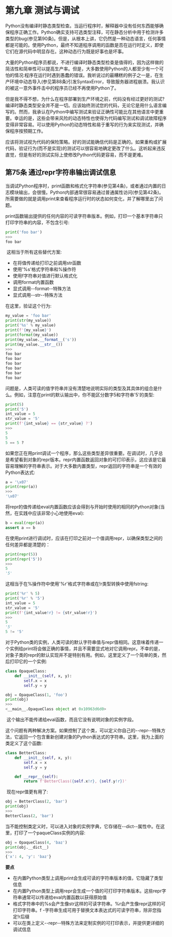 # 第九章 测试与调试

​		Python没有编译时静态类型检查。当运行程序时，解释器中没有任何东西能够确保程序正确工作。Python确实支持可选类型注释，可在静态分析中用于检测许多类型的bug(参见第90条)。但是，从根本上讲，它仍然是一种动态语言，任何事情都是可能的。使用Python，最终不知道程序调用的函数是否在运行时定义，即使它们在源代码中明显存在。这种动态行为既是好事也是坏事。

​		大量的Python程序员都说，不进行编译时静态类型检查是值得的，因为这样做的简洁性和简单性可以提高生产率。但是，大多数使用Python的人都至少有一个可怕的情况:程序在运行时遇到愚蠢的错误。我听说过的最糟糕的例子之一是，在生产环境中动态导入(参见第88条)引发SyntaxError，导致服务器进程崩溃。我认识的被这一意外事件击中的程序员已经不再使用Python了。

​		但是我不得不想，为什么在程序部署到生产环境之前，代码没有经过更好的测试?编译时静态类型安全并不是一切。应该始终测试您的代码，无论它是用什么语言编写的。然而，我承认在Python中编写测试来验证正确性可能比在其他语言中更重要。幸运的是，这些会带来风险的动态特性也使得为代码编写测试和调试故障程序变得非常容易。可以使用Python的动态特性和易于重写的行为来实现测试，并确保程序按预期工作。

​		应该将测试视为代码的保险策略。好的测试能确信代码是正确的。如果重构或扩展代码，验证行为(而不是实现)的测试可以很容易地确定更改了什么。这听起来违反直觉，但是有好的测试实际上使修改Python代码更容易，而不是更难。

## 第75条 通过repr字符串输出调试信息

​		当调试Python程序时，print函数和格式化字符串(参见第4条)，或者通过内置的日志模块输出，会很慢。Python内部通常很容易通过普通属性访问(参见第42条)。所需要做的就是调用print来查看程序运行时的状态如何变化，并了解哪里出了问题。

​		print函数输出提供的任何内容的可读字符串版本。例如，打印一个基本字符串只打印字符串的内容，不包含引号:

~~~python
print('foo bar')
>>>
foo bar
~~~

​		这相当于所有这些替代方案:

* 在将值传递给打印之前调用str函数
* 使用'%s'格式字符串和%操作符
* 使用f字符串对值进行默认格式化
* 调用format内置函数
* 显式调用--format--特殊方法
* 显式调用--str--特殊方法

在这里，验证这个行为:

~~~python
my_value = 'foo bar'
print(str(my_value))
print('%s' % my_value)
print(f'{my_value}')
print(format(my_value))
print(my_value.__format__('s'))
print(my_value.__str__())
>>>
foo bar
foo bar
foo bar
foo bar
foo bar
foo bar
~~~

​		问题是，人类可读的值字符串并没有清楚地说明实际的类型及其具体的组合是什么。例如，注意在print的默认输出中，你不能区分数字5和字符串'5'的类型:

~~~python
print(5)
print('5')
int_value = 5
str_value = '5'
print(f'{int_value} == {str_value} ?')
>>>
5
5
5 == 5 ?
~~~

​		如果您正在用print调试一个程序，那么这些类型差异很重要。在调试时，几乎总是希望看到对象的repr版本。repr内置函数返回对象的可打印表示，这应该是它最容易理解的字符串表示。对于大多数内置类型，repr返回的字符串是一个有效的Python表达式:

~~~python
a = '\x07'
print(repr(a))
>>>
'\x07'
~~~

​		将repr的值传递给eval内置函数应该会得到与开始时使用的相同的Python对象(当然，在实践中应该非常小心地使用eval):

~~~python
b = eval(repr(a))
assert a == b
~~~

​		在使用print进行调试时，应该在打印之前对一个值调用repr，以确保类型之间的任何差异都是清楚的：

~~~python
print(repr(5))
print(repr('5'))
>>>
5
'5'
~~~

​		这相当于在%操作符中使用'%r'格式字符串或在!r类型转换中使用fstring:

~~~python
print('%r' % 5)
print('%r' % '5')
int_value = 5
str_value = '5'
print(f'{int_value!r} != {str_value!r}')
>>>
5
'5'
5 != '5'
~~~

​		对于Python类的实例，人类可读的默认字符串值与repr值相同。这意味着传递一个实例给print将会做正确的事情，并且不需要显式地对它调用repr。不幸的是，对象子类的repr的默认实现并不是特别有用。例如，这里定义了一个简单的类，然后打印它的一个实例:

```python
class OpaqueClass:
    def __init__(self, x, y):
        self.x = x
        self.y = y

obj = OpaqueClass(1, 'foo')
print(obj)
>>>
<__main__.OpaqueClass object at 0x10963d6d0>
```

​		这个输出不能传递给eval函数，而且它没有说明对象的实例字段。

​		这个问题有两种解决方案。如果控制了这个类，可以定义你自己的--repr--特殊方法，它返回一个包含重新创建对象的Python表达式的字符串。这里，我为上面的类定义了这个函数:

```python
class BetterClass:
    def __init__(self, x, y):
        self.x = x
        self.y = y

    def __repr__(self):
        return f'BetterClass({self.x!r}, {self.y!r})'
```

​		现在repr值更有用了:

~~~python
obj = BetterClass(2, 'bar')
print(obj)
>>>
BetterClass(2, 'bar')
~~~

​		当不能控制类定义时，可以进入对象的实例字典，它存储在--dict--属性中。在这里，打印了一个paqueClass实例的内容:

~~~python
obj = OpaqueClass(4, 'baz')
print(obj.__dict__)
>>>
{'x': 4, 'y': 'baz'}
~~~

**要点**

* 在内置Python类型上调用print会生成可读的字符串版本的值，它隐藏了类型信息
* 在内置Python类型上调用repr会生成一个值的可打印字符串版本。这些repr字符串通常可以传递给eval内置函数以获得原始值
* 格式字符串中的%s会产生像str这样的可读字符串。%r会产生像repr这样的可打印字符串。f -字符串生成可用于替换文本表达式的可读字符串，除非您指定!r后缀
* 可以在类上定义--repr--特殊方法来定制实例的可打印表示，并提供更详细的调试信息

